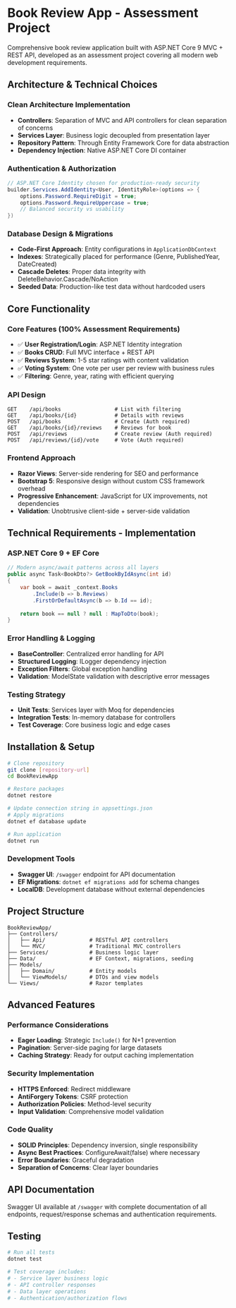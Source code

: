 ﻿# Book Review App - Assessment Project

Comprehensive book review application built with ASP.NET Core 9 MVC + REST API, developed as an assessment project covering all modern web development requirements.

## Architecture & Technical Choices

### Clean Architecture Implementation
- **Controllers**: Separation of MVC and API controllers for clean separation of concerns
- **Services Layer**: Business logic decoupled from presentation layer
- **Repository Pattern**: Through Entity Framework Core for data abstraction
- **Dependency Injection**: Native ASP.NET Core DI container

### Authentication & Authorization
```csharp
// ASP.NET Core Identity chosen for production-ready security
builder.Services.AddIdentity<User, IdentityRole>(options => {
    options.Password.RequireDigit = true;
    options.Password.RequireUppercase = true;
    // Balanced security vs usability
})
```

### Database Design & Migrations
- **Code-First Approach**: Entity configurations in `ApplicationDbContext`
- **Indexes**: Strategically placed for performance (Genre, PublishedYear, DateCreated)
- **Cascade Deletes**: Proper data integrity with DeleteBehavior.Cascade/NoAction
- **Seeded Data**: Production-like test data without hardcoded users

## Core Functionality

### Core Features (100% Assessment Requirements)
- ✅ **User Registration/Login**: ASP.NET Identity integration
- ✅ **Books CRUD**: Full MVC interface + REST API
- ✅ **Reviews System**: 1-5 star ratings with content validation
- ✅ **Voting System**: One vote per user per review with business rules
- ✅ **Filtering**: Genre, year, rating with efficient querying

### API Design
```
GET    /api/books                 # List with filtering
GET    /api/books/{id}            # Details with reviews
POST   /api/books                 # Create (Auth required)
GET    /api/books/{id}/reviews    # Reviews for book
POST   /api/reviews               # Create review (Auth required)  
POST   /api/reviews/{id}/vote     # Vote (Auth required)
```

### Frontend Approach
- **Razor Views**: Server-side rendering for SEO and performance
- **Bootstrap 5**: Responsive design without custom CSS framework overhead
- **Progressive Enhancement**: JavaScript for UX improvements, not dependencies
- **Validation**: Unobtrusive client-side + server-side validation

## Technical Requirements - Implementation

### ASP.NET Core 9 + EF Core
```csharp
// Modern async/await patterns across all layers
public async Task<BookDto?> GetBookByIdAsync(int id)
{
    var book = await _context.Books
        .Include(b => b.Reviews)
        .FirstOrDefaultAsync(b => b.Id == id);
    
    return book == null ? null : MapToDto(book);
}
```

### Error Handling & Logging
- **BaseController**: Centralized error handling for API
- **Structured Logging**: ILogger dependency injection
- **Exception Filters**: Global exception handling
- **Validation**: ModelState validation with descriptive error messages

### Testing Strategy
- **Unit Tests**: Services layer with Moq for dependencies
- **Integration Tests**: In-memory database for controllers
- **Test Coverage**: Core business logic and edge cases

## Installation & Setup

```bash
# Clone repository
git clone [repository-url]
cd BookReviewApp

# Restore packages
dotnet restore

# Update connection string in appsettings.json
# Apply migrations
dotnet ef database update

# Run application
dotnet run
```

### Development Tools
- **Swagger UI**: `/swagger` endpoint for API documentation
- **EF Migrations**: `dotnet ef migrations add` for schema changes
- **LocalDB**: Development database without external dependencies

## Project Structure

```
BookReviewApp/
├── Controllers/
│   ├── Api/              # RESTful API controllers
│   └── MVC/              # Traditional MVC controllers
├── Services/             # Business logic layer
├── Data/                 # EF Context, migrations, seeding
├── Models/
│   ├── Domain/           # Entity models
│   └── ViewModels/       # DTOs and view models
└── Views/                # Razor templates
```

## Advanced Features

### Performance Considerations
- **Eager Loading**: Strategic `Include()` for N+1 prevention
- **Pagination**: Server-side paging for large datasets  
- **Caching Strategy**: Ready for output caching implementation

### Security Implementation
- **HTTPS Enforced**: Redirect middleware
- **AntiForgery Tokens**: CSRF protection
- **Authorization Policies**: Method-level security
- **Input Validation**: Comprehensive model validation

### Code Quality
- **SOLID Principles**: Dependency inversion, single responsibility
- **Async Best Practices**: ConfigureAwait(false) where necessary
- **Error Boundaries**: Graceful degradation
- **Separation of Concerns**: Clear layer boundaries

## API Documentation

Swagger UI available at `/swagger` with complete documentation of all endpoints, request/response schemas and authentication requirements.

## Testing

```bash
# Run all tests
dotnet test

# Test coverage includes:
# - Service layer business logic
# - API controller responses  
# - Data layer operations
# - Authentication/authorization flows
```